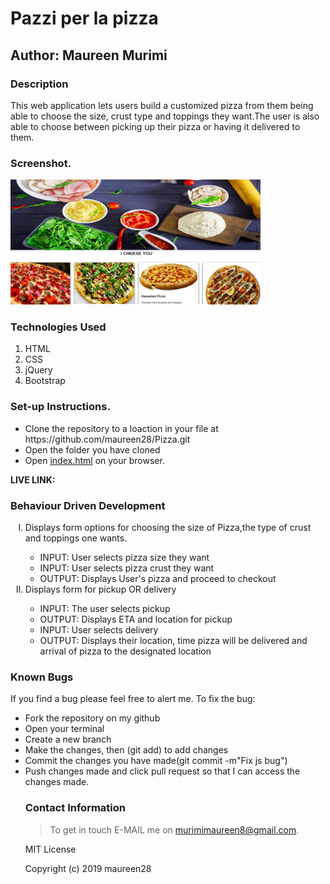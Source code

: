 # Pazzi per la pizza

## Author: Maureen Murimi

### Description
This web application lets users build a customized pizza from them being able to choose the size, crust type and toppings they want.The user is also able to choose between picking up their pizza or having it delivered to them.

### Screenshot.
<img src="./images/screenshot.jpg" alt="pazzilapizza" width="400"/>

### Technologies Used
<ol>
<li>HTML</li>
<li>CSS</li>
<li>jQuery</li>
<li>Bootstrap</li>
</ol>

### Set-up Instructions.
<ul>
<li>Clone the repository to a loaction in your file at https://github.com/maureen28/Pizza.git </li>
<li>Open the folder you have cloned</li>
<li>Open <ins>index.html</ins> on your browser.</li>
</ul>
<strong>LIVE LINK:</strong>

### Behaviour Driven Development
<ol type="I">
<li>Displays form options for choosing the size of Pizza,the type of crust and toppings one wants.</li>
<ul>
<li>INPUT: User selects pizza size they want</li>
<li>INPUT: User selects pizza crust they want</li>
<li>OUTPUT: Displays User's pizza and proceed to checkout</li>
</ul>
<li>Displays form for pickup OR delivery</li>
<ul>
<li>INPUT: The user selects pickup</li>
<li>OUTPUT: Displays ETA and location for pickup</li>
<li>INPUT: User selects delivery</li>
<li>OUTPUT: Displays their location, time pizza will be delivered and arrival of pizza to the designated location </li>
</ul>
</ol>

### Known Bugs
If you find a bug please feel free to alert me.
To fix the bug:
<ul list-style-type=circle;>
<li>Fork the repository on my github</li>
<li>Open your terminal</li>
<li>Create a new branch</li>
<li>Make the changes, then (git add) to add changes</li>
<li>Commit the changes you have made(git commit -m"Fix js bug") </li>
<li>Push changes made and click pull request so that I can access the changes made.</li>

### Contact Information
> To get in touch E-MAIL me on murimimaureen8@gmail.com.

MIT License

Copyright (c) 2019 maureen28
